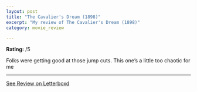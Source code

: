 ```yaml
---
layout: post
title: "The Cavalier's Dream (1898)"
excerpt: "My review of The Cavalier's Dream (1898)"
category: movie_review

---
```


**Rating:** /5

Folks were getting good at those jump cuts. This one’s a little too chaotic for me

<hr>

[See Review on Letterboxd](https://boxd.it/3XiPHr)
